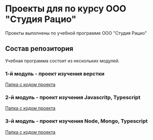 # Проекты для по курсу ООО "Студия Рацио"
Проекты выполнены по учебной программе ООО "Студия Рацио"

## Состав репозитория
Учебная программа состоит из нескольких модулей.

### 1-й модуль - проект изучения верстки
[Папка c кодом проекта](https://github.com/gruv19/ratio-training/tree/master/module1)

### 2-й модуль - проект изучения Javascritp, Typescript
[Папка c кодом проекта](https://github.com/gruv19/ratio-training/tree/master/module2)

### 3-й модуль - проект изучения Node, Mongo, Typescript
[Папка c кодом проекта](https://github.com/gruv19/ratio-training/tree/master/module3)
